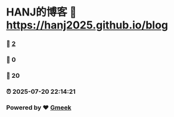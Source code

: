 # HANJ的博客 :link: https://hanj2025.github.io/blog 
### :page_facing_up: [2](https://hanj2025.github.io/blog/tag.html) 
### :speech_balloon: 0 
### :hibiscus: 20 
### :alarm_clock: 2025-07-20 22:14:21 
### Powered by :heart: [Gmeek](https://github.com/Meekdai/Gmeek)
